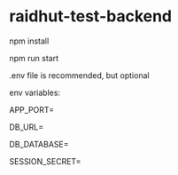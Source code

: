 # raidhut-test-backend

npm install

npm run start

.env file is recommended, but optional

env variables:

APP_PORT=

DB_URL=

DB_DATABASE=

SESSION_SECRET=
